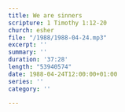 ```yaml
---
title: We are sinners
scripture: 1 Timothy 1:12-20
church: esher
file: "/1988/1988-04-24.mp3"
excerpt: ''
summary: ''
duration: '37:28'
length: "53940574"
date: 1988-04-24T12:00:00+01:00
series: ''
category: ''

---
```

